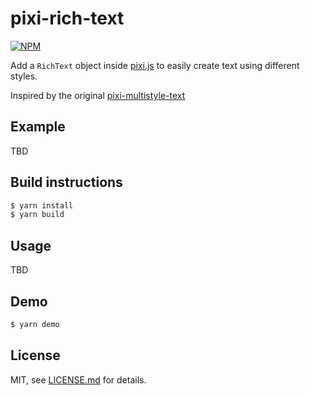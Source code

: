 # pixi-rich-text

[![NPM](https://nodei.co/npm/pixi-rich-text.png)](https://nodei.co/npm/pixi-rich-text/)

Add a `RichText` object inside [pixi.js](https://github.com/GoodBoyDigital/pixi.js) to easily create text using different styles.

Inspired by the original [pixi-multistyle-text](https://github.com/tleunen/pixi-multistyle-text)

## Example

TBD

## Build instructions

```bash
$ yarn install
$ yarn build
```

## Usage

TBD

## Demo

```bash
$ yarn demo
```

## License

MIT, see [LICENSE.md](http://github.com/tleunen/pixi-multistyle-text/blob/master/LICENSE.md) for details.
